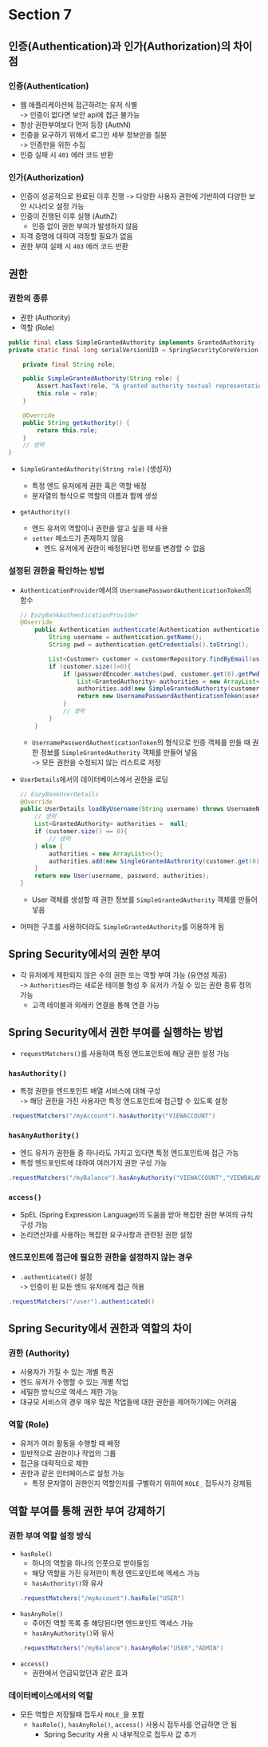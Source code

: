 # Section 7

## 인증(Authentication)과 인가(Authorization)의 차이점

### 인증(Authentication)

- 웹 애플리케이션에 접근하려는 유저 식별 \
   -> 인증이 없다면 보안 api에 접근 불가능
- 항상 권한부여보다 먼저 등장 (AuthN)
- 인증을 요구하기 위해서 로그인 세부 정보만을 질문 \
   -> 인증만을 위한 수집
- 인증 실패 시 `401` 에러 코드 반환

### 인가(Authorization)

- 인증이 성공적으로 완료된 이후 진행
  -> 다양한 사용자 권한에 기반하여 다양한 보안 시나리오 설정 가능
- 인증이 진행된 이후 실행 (AuthZ)
  - 인증 없이 권한 부여가 발생하지 않음
- 자격 증명에 대하여 걱정할 필요가 없음
- 권한 부여 실패 시 `403` 에러 코드 반환

## 권한

### 권한의 종류

- 권한 (Authority)
- 역할 (Role)

```Java
public final class SimpleGrantedAuthority implements GrantedAuthority {
private static final long serialVersionUID = SpringSecurityCoreVersion.SERIAL_VERSION_UID;

	private final String role;

	public SimpleGrantedAuthority(String role) {
		Assert.hasText(role, "A granted authority textual representation is required");
		this.role = role;
	}

	@Override
	public String getAuthority() {
		return this.role;
	}
    // 생략
}
```

- `SimpleGrantedAuthority(String role)` (생성자)

  - 특정 엔드 유저에게 권한 혹은 역할 배정
  - 문자열의 형식으로 역할의 이름과 함께 생성

- `getAuthority()`
  - 엔드 유저의 역할이나 권한을 알고 싶을 때 사용
  - `setter` 메소드가 존재하지 않음
    - 엔드 유저에게 권한이 배정된다면 정보를 변경할 수 없음

### 설정된 권한을 확인하는 방법

- `AuthenticationProvider`에서의 `UsernamePasswordAuthenticationToken`의 함수

  ```Java
  // EazyBankAuthenticationProvider
  @Override
      public Authentication authenticate(Authentication authentication) throws AuthenticationException {
          String username = authentication.getName();
          String pwd = authentication.getCredentials().toString();

          List<Customer> customer = customerRepository.findByEmail(username);
          if (customer.size()>0){
              if (passwordEncoder.matches(pwd, customer.get(0).getPwd())){
                  List<GrantedAuthority> authorities = new ArrayList<>();
                  authorities.add(new SimpleGrantedAuthority(customer.get(0).getRole()));
                  return new UsernamePasswordAuthenticationToken(username, pwd, authorities);
              }
              // 생략
          }
      }
  ```

  - `UsernamePasswordAuthenticationToken`의 형식으로 인증 객체를 만들 때 권한 정보를 `SimpleGrantedAuthority` 객체를 만들어 넣음 \
    -> 모든 권한을 수정되지 않는 리스트로 저장

- `UserDetails`에서의 데이터베이스에서 권한을 로딩

  ```Java
  // EazyBankUserDetails
  @Override
  public UserDetails loadByUsername(String username) throws UsernameNotFoundException {
      // 생략
      List<GrantedAuthority> authorities =  null;
      if (customer.size() == 0){
          // 생략
      } else {
          authorities = new ArrayList<>();
          authorities.add(new SingleGrantedAuthrority(customer.get(0).getRole()));
      }
      return new User(username, password, authorities);
  }
  ```

  - User 객체를 생성할 때 권한 정보를 `SimpleGrantedAuthority` 객체를 만들어 넣음

- 어떠한 구조를 사용하더라도 `SimpleGrantedAuthority`를 이용하게 됨

## Spring Security에서의 권한 부여

- 각 유저에게 제한되지 않은 수의 권한 또는 역할 부여 가능 (유연성 제공) \
  -> `Authorities`라는 새로운 테이블 형성 후 유저가 가질 수 있는 권한 종류 정의 가능
  - 고객 테이블과 외래키 연결을 통해 연결 가능

## Spring Security에서 권한 부여를 실행하는 방법

- `requestMatchers()`를 사용하여 특정 엔드포인트에 해당 권한 설정 가능

### `hasAuthority()`

- 특정 권한을 엔드포인트 배열 서비스에 대해 구성 \
  -> 해당 권한을 가진 사용자만 특정 엔드포인트에 접근할 수 있도록 설정

```Java
.requestMatchers("/myAccount").hasAuthority("VIEWACCOUNT")
```

### `hasAnyAuthority()`

- 엔드 유저가 권한들 중 하나라도 가지고 있다면 특정 엔드포인트에 접근 가능
- 특정 엔드포인트에 대하여 여러가지 권한 구성 가능

```Java
.requestMatchers("/myBalance").hasAnyAuthority("VIEWACCOUNT","VIEWBALANCE")
```

### `access()`

- SpEL (Spring Expression Language)의 도움을 받아 복잡한 권한 부여의 규칙 구성 가능
- 논리연산자를 사용하는 복잡한 요구사항과 관련된 권한 설정

### 엔드포인트에 접근에 필요한 권한을 설정하지 않는 경우

- `.authenticated()` 설정 \
  -> 인증이 된 모든 엔드 유저에게 접근 허용

```Java
.requestMatchers("/user").authenticated()
```

## Spring Security에서 권한과 역할의 차이

### 권한 (Authority)

- 사용자가 가질 수 있는 개별 특권
- 엔드 유저가 수행할 수 있는 개별 작업
- 세밀한 방식으로 엑세스 제한 가능
- 대규모 서비스의 경우 매우 많은 작업들에 대한 권한을 제어하기에는 어려움

### 역할 (Role)

- 유저가 여러 활동을 수행할 때 배정
- 일반적으로 권한이나 작업의 그룹
- 접근을 대략적으로 제한
- 권한과 같은 인터페이스로 설정 가능
  - 특정 문자열이 권한인지 역할인지를 구별하기 위하여 `ROLE_` 접두사가 강제됨

## 역할 부여를 통해 권한 부여 강제하기

### 권한 부여 역할 설정 방식

- `hasRole()`
  - 하나의 역할을 하나의 인풋으로 받아들임
  - 해당 역할을 가진 유저만이 특정 엔드포인트에 엑세스 가능
  - `hasAuthority()`와 유사
  ```Java
  .requestMatchers("/myAccount").hasRole("USER")
  ```
- `hasAnyRole()`
  - 주어진 역할 목록 중 해당된다면 엔드포인트 엑세스 가능
  - `hasAnyAuthority()`와 유사
  ```Java
  .requestMatchers("/myBalance").hasAnyRole("USER","ADMIN")
  ```
- `access()`
  - 권한에서 언급되었던과 같은 효과

### 데이터베이스에서의 역할

- 모든 역할은 저장될때 접두사 `ROLE_`을 포함
  - `hasRole()`, `hasAnyRole()`, `access()` 사용시 접두사를 언급하면 안 됨
    - Spring Security 사용 시 내부적으로 접두사 값 추가
